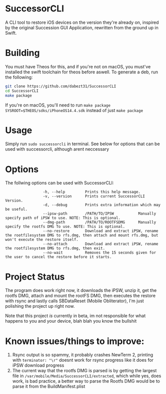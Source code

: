 # SuccessorCLI
A CLI tool to restore iOS devices on the version they're already on, inspired by the original Succession GUI Application, rewritten from the ground up in Swift.
# Building
You must have Theos for this, and if you're not on macOS, you must've installed the swift toolchain for theos before aswell.
To generate a deb, run the following:
```sh
git clone https://github.com/dabezt31/SuccessorCLI
cd SuccessorCLI
make package
```
If you're on macOS, you'll need to run `make package SYSROOT=$THEOS/sdks/iPhoneOS14.4.sdk` instead of just `make package`

# Usage
Simply run `sudo successorcli` in terminal. See below for options that can be used with successorcli, although arent neccessary

# Options  
The follwing options can be used with SuccessorCLI:
```SuccessorCLI - A CLI Utility to restore iOS devices, based off Succession
                 -h, --help         Prints this help message.
                 -v, --version      Prints current SuccessorCLI Version.
                 -d, --debug        Prints extra information which may be useful.
                 --ipsw-path        /PATH/TO/IPSW           Manually specify path of iPSW to use. NOTE: This is optional.
                 --dmg-path         /PATH/TO/ROOTFSDMG      Manually specify the rootfs DMG To use. NOTE: This is optional.
                 --no-restore       Download and extract iPSW, rename the rootfilesystem DMG to rfs.dmg, then attach and mount rfs.dmg, but won't execute the restore itself.
                 --no-attach        Download and extract iPSW, rename the rootfilesystem DMG to rfs.dmg, then exit.
                 --no-wait          Removes the 15 seconds given for the user to cancel the restore before it starts.
```

# Project Status
The program does work right now, it downloads the iPSW, unzip it, get the rootfs DMG, attach and mount the rootFS DMG, then executes the restore with rsync and lastly calls SBDataReset (Mobile Obliterator), I'm just polishing the project up right now.

Note that this project *is* currently in beta, im not responsible for what happens to you and your device, blah blah you know the bullshit

# Known issues/things to improve:
1. Rsync output is so spammy, it probably crashes NewTerm 2, printing with `terminator: "\r"` doesnt work for rsync progress like it does for iPSW download progress
2. The current way that the rootfs DMG is parsed is by getting the largest file in `/var/mobile/Media/SuccessorCLI/extracted`, which while yes, does work, is bad practice, a better way to parse the Rootfs DMG would be to parse it from the BuildManifest.plist
